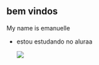 ## bem vindos
My name is emanuelle 

- estou estudando no aluraa

  ![](https://media1.tenor.com/m/X1UBzspDL3kAAAAC/burn-in-hell-elmo.gif)
